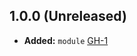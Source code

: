 ## 1.0.0 (Unreleased)

- **Added:** `module` [GH-1](https://github.com/terraform-alicloud-modules/terraform-alicloud-slb-tcp/pull/1)